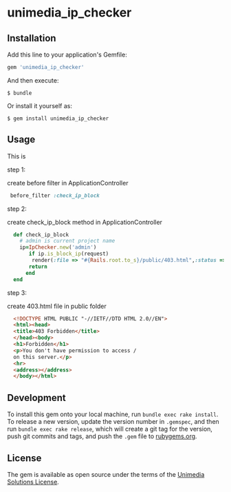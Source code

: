 # unimedia_ip_checker

## Installation

Add this line to your application's Gemfile:

```ruby
gem 'unimedia_ip_checker'
```

And then execute:

    $ bundle

Or install it yourself as:

    $ gem install unimedia_ip_checker

## Usage

This is 

step 1:
 
 create before filter in ApplicationController 
```ruby
 before_filter :check_ip_block
```
step 2: 
  
  create check_ip_block method in ApplicationController 
```ruby
  def check_ip_block
    # admin is current project name
    ip=IpChecker.new('admin') 
       if ip.is_block_ip(request)
        render(:file => "#{Rails.root.to_s}/public/403.html",:status => 403.6, :layout => false)
       return
      end   
  end
```
step 3: 

 create 403.html file in public folder
```html
  <!DOCTYPE HTML PUBLIC "-//IETF//DTD HTML 2.0//EN">
  <html><head>
  <title>403 Forbidden</title>
  </head><body>
  <h1>Forbidden</h1>
  <p>You don't have permission to access /
  on this server.</p>
  <hr>
  <address></address>
  </body></html>
```

## Development

To install this gem onto your local machine, run `bundle exec rake install`. To release a new version, update the version number in `.gemspec`, and then run `bundle exec rake release`, which will create a git tag for the version, push git commits and tags, and push the `.gem` file to [rubygems.org](https://rubygems.org).


## License

The gem is available as open source under the terms of the [Unimedia Solutions License](http://unimedia.mn).


